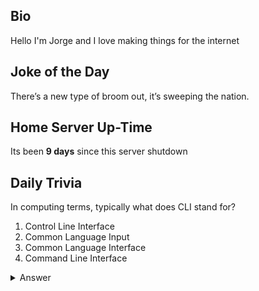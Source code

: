 ## Bio

Hello I'm Jorge and I love making things for the internet

## Joke of the Day

There’s a new type of broom out, it’s sweeping the nation.

## Home Server Up-Time

Its been **9 days** since this server shutdown


## Daily Trivia

In computing terms, typically what does CLI stand for?
 1. Control Line Interface
 2. Common Language Input
 3. Common Language Interface
 4. Command Line Interface

<details>
  <summary>Answer</summary>
  Command Line Interface
</details>
